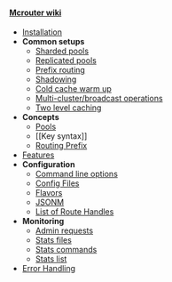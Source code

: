 #### [Mcrouter wiki](Home)
 * [Installation](mcrouter-installation)
 * **Common setups**
   * [Sharded pools](Sharded-pools-setup)
   * [Replicated pools](Replicated-pools-setup)
   * [Prefix routing](Prefix-routing-setup)
   * [Shadowing](Shadowing-setup)
   * [Cold cache warm up](Cold-cache-warm-up-setup)
   * [Multi-cluster/broadcast operations](Multi-cluster-broadcast-setup)
   * [Two level caching](Two-level-caching)
 * **Concepts**
   * [Pools](Pools)
   * [[Key syntax]]
   * [Routing Prefix](Routing-Prefix)
 * [Features](Features) 
 * **Configuration**
   * [Command line options](Command-line-options)
   * [Config Files](Config-Files)
   * [Flavors](Flavors)
   * [JSONM](JSONM)
   * [List of Route Handles](List-of-Route-Handles)
 * **Monitoring**
   * [Admin requests](Admin-requests)
   * [Stats files](Stats-files)
   * [Stats commands](Stats-commands)
   * [Stats list](Stats-list)
 * [Error Handling](Error-Handling) 
